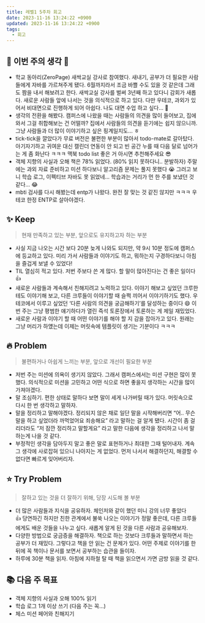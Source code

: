```yaml
---
title: 레벨1 5주차 회고
date: 2023-11-16 13:24:22 +0900
updated: 2023-11-16 13:24:22 +0900
tags:
  - 회고
---
```


## 🐧 이번 주의 생각 💭

- 학교 동아리(ZeroPage) 새싹교실 강사로 참여했다. 새내기, 공부가 더 필요한 사람들에게 자바를 가르쳐주게 됐다. 6월까지라서 조금 바쁠 수도 있을 것 같은데 그래도 짬을 내서 해보려고 한다. 새싹교실 강사를 벌써 3년째 하고 있다니 감회가 새롭다. 새로운 사람들 앞에 나서는 것을 의식적으로 하고 있다. 다만 우테코, 과외가 있어서 비대면으로 진행하게 되어 아쉽다. 나도 대면 수업 하고 싶다… 🥺
- 생각의 전환을 해봤다. 캠퍼스에 나왔을 때는 사람들의 의견을 많이 들어보고, 집에 와서 그걸 취합해보는 건 어떨까? 집에서 사람들의 의견을 듣기에는 쉽지 않으니까. 그냥 사람들과 더 많이 이야기하고 싶은 핑계일지도… ㅎ
- tick-tick을 깔았다가 무료 버전은 불편한 부분이 많아서 todo-mate로 갈아탔다. 아기자기하고 귀여운 대신 캘린더 연동이 안 되고 빈 공간 누를 때 다음 달로 넘어가는 게 좀 화난다 ㅋㅋㅋ 맥북 todo list 좋은 거 아시면 추천해주세요 😎
- 객체 지향의 사실과 오해 책은 78% 읽었다. (80% 읽지 못하다니.. 분발하자) 주말에는 과외 자료 준비하고 미션 하다보니 알고리즘 문제는 풀지 못했다 😭 그러고 보니 학습 로그, 이펙티브 자바도 못 읽었네… 학습과는 거리가 먼 한 주를 보냈던 것 같다… 😂
- mbti 검사를 다시 해봤는데 entp가 나왔다. 완전 잘 맞는 것 같진 않지만 ㅋㅋㅋ 우테코 한정 ENTP로 살아야겠다.

## ✨ Keep

> 현재 만족하고 있는 부분, 앞으로도 유지하고자 하는 부분

- 사실 지금 나오는 시간 보다 20분 늦게 나와도 되지만, 약 9시 10분 정도에 캠퍼스에 등교하고 있다. 미리 가서 사람들과 이야기도 하고, 뭐하는지 구경하다보니 아침을 즐겁게 보낼 수 있었다!
- TIL 열심히 적고 있다. 저번 주보다 쓴 게 많다. 할 말이 많아진다는 건 좋은 일이다 👍
- 새로운 사람들과 계속해서 친해지려고 노력하고 있다. 이야기 해보고 싶었던 크루한테도 이야기해 보고, 다른 크루들이 이야기할 때 슬쩍 끼어서 이야기하기도 했다. 우테코에서 이루고 싶었던 ‘다른 사람의 의견을 궁금해하기’를 달성하는 중이다 😄 이번 주는 그냥 평범한 얘기하다가 열린 즉석 토론장에서 토론하는 게 제일 재밌었다.
- 새로운 사람과 이야기 할 때 어떤 이야기를 해야 할 지 감을 잡아가고 있다. 원래는 그냥 머리가 하얬는데 이제는 머릿속에 템플릿이 생기는 기분이다 ㅋㅋㅋ

## 🔥 Problem

> 불편하거나 아쉽게 느끼는 부분, 앞으로 개선이 필요한 부분

- 저번 주는 미션에 의욕이 생기지 않았다. 그래서 캠퍼스에서는 미션 구현은 많이 못했다. 의식적으로 미션을 고민하고 어떤 식으로 하면 좋을지 생각하는 시간을 많이 가져야겠다.
- 말 조심하기. 편한 상태로 말하다 보면 말이 세게 나가버릴 때가 있다. 머릿속으로 다시 한 번 생각하고 말하자.
- 말을 정리하고 말해야겠다. 정리되지 않은 채로 일단 말을 시작해버리면 “어.. 무슨 말을 하고 싶었더라 까먹었어요 죄송해요” 라고 말하는 걸 알게 됐다. 시간이 좀 걸리더라도 “저 잠깐 정리하고 말할게요” 라고 말한 다음에 생각을 정리하고 나서 말하는게 나을 것 같다.
- 부정적인 생각을 담아두지 말고 좋은 말로 표현하거나 최대한 그때 털어내자. 계속 그 생각에 사로잡혀 있으니 나아지는 게 없었다. 먼저 나서서 해결하던지, 해결할 수 없다면 빠르게 잊어버리자.

## ⭐️ Try Problem

> 잘하고 있는 것을 더 잘하기 위해, 당장 시도해 볼 부분

- 더 많은 사람들과 지식을 공유하자. 체인저와 같이 했던 미니 강의 너무 좋았다 👍 당연하긴 하지만 친한 관계에서 불쑥 나오는 이야기가 정말 좋은데, 다른 크루들에게도 배운 것들을 나누고 싶다. 새롭게 알게 된 것을 다른 사람과 공유해보자.
- 다양한 방법으로 궁금증을 해결하자. 책으로 하는 것보다 크루들과 말하면서 하는 공부가 더 재밌다. 그렇다고 책을 안 읽는 건 문제가 있다. 어떤 주제로 이야기를 한 뒤에 꼭 책이나 문서를 보면서 공부하는 습관을 들이자.
- 하루에 30분 책을 읽자. 아침에 지하철 탈 때 책을 읽으면서 가면 금방 읽을 것 같다.

## 📚 다음 주 목표

- 객체 지향의 사실과 오해 100% 읽기
- 학습 로그 1개 이상 쓰기 (다음 주는 꼭…)
- 체스 미션 페어와 친해지기